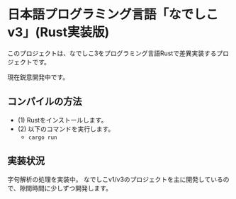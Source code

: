 # 日本語プログラミング言語「なでしこv3」(Rust実装版)

このプロジェクトは、なでしこ3をプログラミング言語Rustで差異実装するプロジェクトです。

現在鋭意開発中です。

## コンパイルの方法

- (1) Rustをインストールします。
- (2) 以下のコマンドを実行します。
  - `cargo run`

## 実装状況

字句解析の処理を実装中。
なでしこv1/v3のプロジェクトを主に開発しているので、隙間時間に少しずつ開発します。



